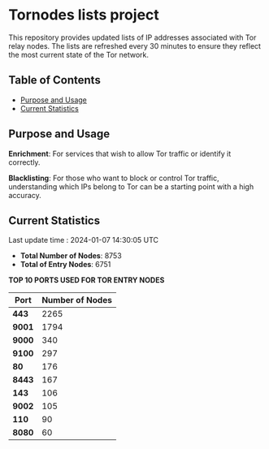 # Tornodes lists project

This repository provides updated lists of IP addresses associated with Tor relay nodes. The lists are refreshed every 30 minutes to ensure they reflect the most current state of the Tor network.

## Table of Contents

- [Purpose and Usage](#purpose-and-usage)
- [Current Statistics](#current-statistics)


## Purpose and Usage

**Enrichment**: For services that wish to allow Tor traffic or identify it correctly.

**Blacklisting**: For those who want to block or control Tor traffic, understanding which IPs belong to Tor can be a starting point with a high accuracy.

## Current Statistics

Last update time : 2024-01-07 14:30:05 UTC

- **Total Number of Nodes**: 8753
- **Total of Entry Nodes**: 6751

**TOP 10 PORTS USED FOR TOR ENTRY NODES**

| **Port** | **Number of Nodes** |
|------|-----------------|
| **443**   | 2265  |
| **9001**   | 1794  |
| **9000**   | 340  |
| **9100**   | 297  |
| **80**   | 176  |
| **8443**   | 167  |
| **143**   | 106  |
| **9002**   | 105  |
| **110**   | 90  |
| **8080**   | 60  |

